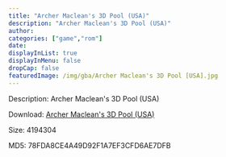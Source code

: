 ```yaml
---
title: "Archer Maclean's 3D Pool (USA)"
description: "Archer Maclean's 3D Pool (USA)"
author: 
categories: ["game","rom"]
date: 
displayInList: true
displayInMenu: false
dropCap: false
featuredImage: /img/gba/Archer Maclean's 3D Pool [USA].jpg
---
```


Description: Archer Maclean's 3D Pool (USA)

Download: <a style="text-decoration:underline;" href="https://mega.nz/#!eLIWAAzR!KPL_rgvZ2tc8yvh9wgbb2p9oJCeGfddU--05DFbS-Fw" target = "_blank" rel = "nofollow" > Archer Maclean's 3D Pool (USA)</a>

Size: 4194304

MD5: 78FDA8CE4A49D92F1A7EF3CFD6AE7DFB


